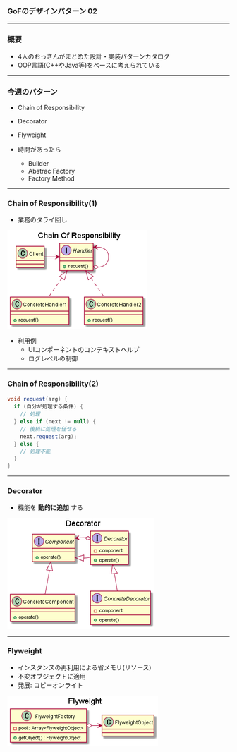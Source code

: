 ### GoFのデザインパターン 02


---

### 概要

- 4人のおっさんがまとめた設計・実装パターンカタログ
- OOP言語(C++やJava等)をベースに考えられている

---


### 今週のパターン

- Chain of Responsibility
- Decorator
- Flyweight

- 時間があったら
    - Builder
    - Abstrac Factory
    - Factory Method

---

### Chain of Responsibility(1)

- 業務のタライ回し

![クラス図](uml/gof_chain_of_resp.png)


- 利用例
    - UIコンポーネントのコンテキストヘルプ
    - ログレベルの制御

---

### Chain of Responsibility(2)

```java
void request(arg) {
  if (自分が処理する条件) {
    // 処理
  } else if (next != null) {
    // 後続に処理を任せる
    next.request(arg);
  } else {
    // 処理不能
  }
}
```

---

### Decorator

- 機能を **動的に追加** する

![クラス図](uml/gof_decorator.png)

---

### Flyweight

- インスタンスの再利用による省メモリ(リソース)
- 不変オブジェクトに適用
- 発展: コピーオンライト

![クラス図](uml/gof_flyweight.png)

